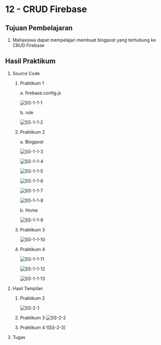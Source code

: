 # 12 - CRUD Firebase

## Tujuan Pembelajaran
1. Mahasiswa dapat mempelajari membuat blogpost yang terhubung ke CRUD Firebase

## Hasil Praktikum

1. Source Code

    1. Praktikum 1

        a. firebase.config.js

        ![SS-1-1-1](img/1/firebase-config.jpg)

        b. rule

        ![SS-1-1-2](img/1/rule.jpg)

    2. Praktikum 2

        a. Blogpost

        ![SS-1-1-3](img/2/blogpost1.jpg)

        ![SS-1-1-4](img/2/blogpost2.jpg)

        ![SS-1-1-5](img/2/blogpost3.jpg)

        ![SS-1-1-6](img/2/blogpost4.jpg)

        ![SS-1-1-7](img/2/blogpost5.jpg)

        ![SS-1-1-8](img/2/blogpost6.jpg)

        b. Home

        ![SS-1-1-9](img/2/home.jpg)

    3. Praktikum 3

        ![SS-1-1-10](img/3/blogpost7.jpg)

    4. Praktikum 4

        ![SS-1-1-11](img/4/blogpost8.jpg)

        ![SS-1-1-12](img/4/blogpost9.jpg)

        ![SS-1-1-13](img/4/blogpost10.jpg)


2. Hasil Tampilan

    1. Praktikum 2

        ![SS-2-1](img/2/hasilprak2.jpg)

    2. Praktikum 3
        ![SS-2-2](img/3/hasilprak3.jpg)

    3. Praktikum 4
        ![SS-2-3]

3. Tugas
